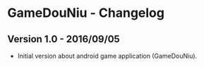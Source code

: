 # GameDouNiu - Changelog

## Version 1.0 - 2016/09/05

- Initial version about android game application (GameDouNiu). 
